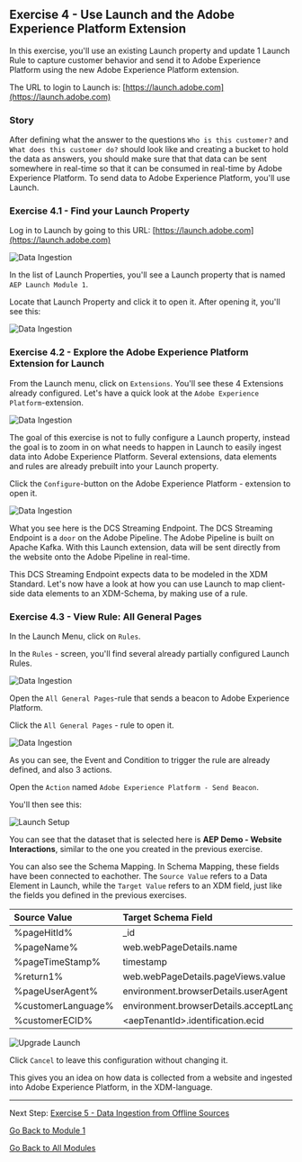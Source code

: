 ## Exercise 4 - Use Launch and the Adobe Experience Platform Extension

In this exercise, you'll use an existing Launch property and update 1 Launch Rule to capture customer behavior and send it to Adobe Experience Platform using the new Adobe Experience Platform extension.

The URL to login to Launch is: [https://launch.adobe.com](https://launch.adobe.com)
 
### Story

After defining what the answer to the questions ```Who is this customer?``` and ```What does this customer do?``` should look like and creating a bucket to hold the data as answers, you should make sure that that data can be sent somewhere in real-time so that it can be consumed in real-time by Adobe Experience Platform. 
To send data to Adobe Experience Platform, you'll use Launch.

### Exercise 4.1 - Find your Launch Property

Log in to Launch by going to this URL: [https://launch.adobe.com](https://launch.adobe.com)

![Data Ingestion](./images/launchhome.png)

In the list of Launch Properties, you'll see a Launch property that is named ``AEP Launch Module 1``.

Locate that Launch Property and click it to open it. After opening it, you'll see this:

![Data Ingestion](./images/launchprop.png)

### Exercise 4.2 - Explore the Adobe Experience Platform Extension for Launch

From the Launch menu, click on ``Extensions``. You'll see these 4 Extensions already configured. Let's have a quick look at the ``Adobe Experience Platform``-extension.

![Data Ingestion](./images/launchext.png)

The goal of this exercise is not to fully configure a Launch property, instead the goal is to zoom in on what needs to happen in Launch to easily ingest data into Adobe Experience Platform. Several extensions, data elements and rules are already prebuilt into your Launch property.

Click the ``Configure``-button on the Adobe Experience Platform - extension to open it.

![Data Ingestion](./images/launchprope.png)

What you see here is the DCS Streaming Endpoint. The DCS Streaming Endpoint is a ``door`` on the Adobe Pipeline. The Adobe Pipeline is built on Apache Kafka. With this Launch extension, data will be sent directly from the website onto the Adobe Pipeline in real-time.

This DCS Streaming Endpoint expects data to be modeled in the XDM Standard. Let's now have a look at how you can use Launch to map client-side data elements to an XDM-Schema, by making use of a rule.


### Exercise 4.3 - View Rule: All General Pages

In the Launch Menu, click on ```Rules```.

In the ```Rules``` - screen, you'll find several already partially configured Launch Rules.

![Data Ingestion](./images/rulesov.png)

Open the ``All General Pages``-rule that sends a beacon to Adobe Experience Platform.

Click the ```All General Pages``` - rule to open it.

![Data Ingestion](./images/pppre.png)

As you can see, the Event and Condition to trigger the rule are already defined, and also 3 actions.

Open the ```Action``` named ``Adobe Experience Platform - Send Beacon``.

You'll then see this:

![Launch Setup](./images/beaconconfig.png)

You can see that the dataset that is selected here is **AEP Demo - Website Interactions**, similar to the one you created in the previous exercise.

You can also see the Schema Mapping. In Schema Mapping, these fields have been connected to eachother. The ``Source Value`` refers to a Data Element in Launch, while the ``Target Value`` refers to an XDM field, just like the fields you defined in the previous exercises.

| Source Value                 | Target Schema Field               |
|:-------------------------------------------| :------------------ |
|%pageHitId%|_id| 
|%pageName%|web.webPageDetails.name|
|%pageTimeStamp%|timestamp|
|%return1%|web.webPageDetails.pageViews.value|
|%pageUserAgent%|environment.browserDetails.userAgent|
|%customerLanguage%|environment.browserDetails.acceptLanguage|
|%customerECID%|\<aepTenantId\>.identification.ecid|

![Upgrade Launch](./images/appp_ok.png)

Click ```Cancel``` to leave this configuration without changing it.

This gives you an idea on how data is collected from a website and ingested into Adobe Experience Platform, in the XDM-language.

---

Next Step: [Exercise 5 - Data Ingestion from Offline Sources](./ex5.md)

[Go Back to Module 1](./README.md)

[Go Back to All Modules](../../README.md)